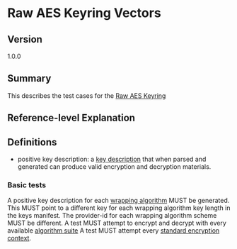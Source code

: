 [//]: # "Copyright Amazon.com Inc. or its affiliates. All Rights Reserved."
[//]: # "SPDX-License-Identifier: CC-BY-SA-4.0"

# Raw AES Keyring Vectors

## Version

1.0.0

## Summary

This describes the test cases for the [Raw AES Keyring](../../raw-aes-keyring.md)

## Reference-level Explanation

## Definitions
- positive key description: a [key description](../key-description.md) that when parsed and generated can produce
valid encryption and decryption materials.

### Basic tests

A positive key description for each [wrapping algorithm](../../raw-aes-keyring.md#wrapping-algorithm) MUST be generated.
This MUST point to a different key for each wrapping algorithm key length in the keys manifest.
The provider-id for each wrapping algorithm scheme MUST be different.
A test MUST attempt to encrypt and decrypt
with every available [algorithm suite](../../algorithm-suites.md#algorithm-suite-id)
A test MUST attempt every [standard encryption context](./encryption-context.md#standard-encryption-contexts).

